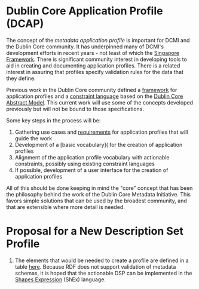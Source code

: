 # Dublin Core Application Profile (DCAP)

The concept of the <em>metadata application profile</em> is important for DCMI and the Dublin Core community. It has underpinned many of DCMI's development efforts in recent years - not least of which the <a href="/specifications/dublin-core/singapore-framework/">Singapore Framework</a>. There is significant community interest in developing tools to aid in creating and documenting application profiles. There is a related interest in assuring that profiles specify validation rules for the data that they define.  

Previous work in the Dublin Core community defined a [framework](/specifications/dublin-core/singapore-framework/) for application profiles and a [constraint language](http://www.dublincore.org/specifications/dublin-core/dc-dsp/) based on the [Dublin Core Abstract Model](http://www.dublincore.org/specifications/dublin-core/abstract-model/). This current work will use some of the concepts developed previously but will not be bound to those specifications.

Some key steps in the process will be:

1. Gathering use cases and [requirements](requirements.md) for application profiles that will guide the work
1. Development of a [basic vocabulary]( for the creation of application profiles 
1. Alignment of the application profile vocabulary with actionable constraints, possibly using existing constraint languages
1. If possible, development of a user interface for the creation of application profiles

 All of this should be done keeping in mind the "core" concept that has been the philosophy behind the work of the Dublin Core Metadata Initiative. This favors simple solutions that can be used by the broadest community, and that are extensible where more detail is needed.


# Proposal for a New Description Set Profile



1. The elements that would be needed to create a profile are defined in a table [here](schemaList.csv). Because RDF does not support validation of metadata schemas, it is hoped that the actionable DSP can be implemented in the [Shapes Expression](http://shex.io/) (ShEx) language.
